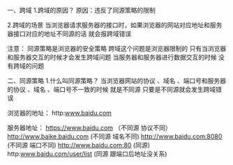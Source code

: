 一、跨域
1.跨域的原因？
原因：违反了同源策略的限制

2.跨域的场景
当浏览器请求服务器的接口时，如果浏览器的网站对应地址和服务器接口对应的地址不同源的话 就会报跨域错误

注意：
同源策略是浏览器的安全策略
跨域这个问题是浏览器限制的 只有当浏览器和服务器交互的时候才会发生跨域问题
当服务器和服务器进行数据交互的时候 没有跨域的问题

二、同源策略
1.什么叫同源策略？
当浏览器网站的协议 、域名 、端口号和服务器的协议 、域名 、端口号不一致的时候 就是不同源
只要是不同源就会发生跨域错误


浏览器的地址： http:www.baidu.com


服务器地址：
https://www.baidu.com  （不同源 协议不同）
http://www.baike.baidu.com (不同源 域名不同)
http://www.baidu.com:8080  (不同源 端口不同)
http://www.baidu.com:80 (同源)
http:www.baidu.com/user/list (同源 跟端口后地址没关系)


